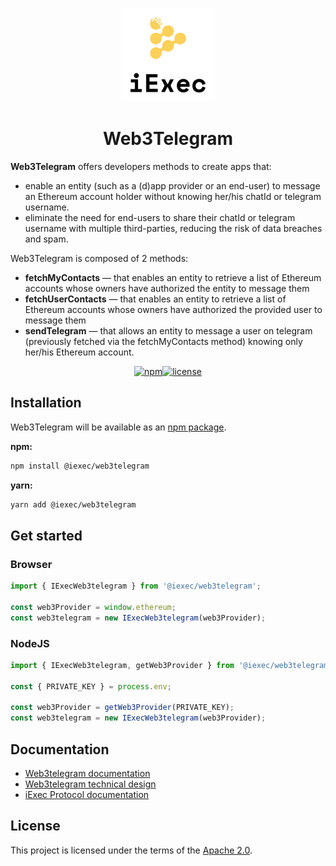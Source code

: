 <p align="center">
  <a href="https://iex.ec/" rel="noopener" target="_blank"><img width="150" src="./logo-iexec.png" alt="iExec logo"/></a>
</p>

<h1 align="center">Web3Telegram</h1>

**Web3Telegram** offers developers methods to create apps that:

- enable an entity (such as a (d)app provider or an end-user) to message an Ethereum account holder without knowing her/his chatId or telegram username.
- eliminate the need for end-users to share their chatId or telegram username with multiple third-parties, reducing the risk of data breaches and spam.

Web3Telegram is composed of 2 methods:

- **fetchMyContacts** — that enables an entity to retrieve a list of Ethereum accounts whose owners have authorized the entity to message them
- **fetchUserContacts** — that enables an entity to retrieve a list of Ethereum accounts whose owners have authorized the provided user to message them
- **sendTelegram** — that allows an entity to message a user on telegram (previously fetched via the fetchMyContacts method) knowing only her/his Ethereum account.

<div align="center">

[![npm](https://img.shields.io/npm/v/@iexec/web3telegram)](https://www.npmjs.com/package/@iexec/web3telegram)[![license](https://img.shields.io/badge/license-Apache%202-blue)](/LICENSE)

</div>

## Installation

Web3Telegram will be available as an [npm package](https://www.npmjs.com/package/@iexec/web3telegram).

**npm:**

```sh
npm install @iexec/web3telegram
```

**yarn:**

```sh
yarn add @iexec/web3telegram
```

## Get started

### Browser

```ts
import { IExecWeb3telegram } from '@iexec/web3telegram';

const web3Provider = window.ethereum;
const web3telegram = new IExecWeb3telegram(web3Provider);
```

### NodeJS

```ts
import { IExecWeb3telegram, getWeb3Provider } from '@iexec/web3telegram';

const { PRIVATE_KEY } = process.env;

const web3Provider = getWeb3Provider(PRIVATE_KEY);
const web3telegram = new IExecWeb3telegram(web3Provider);
```

## Documentation

- [Web3telegram documentation](https://tools.docs.iex.ec/tools/web3telegram)
- [Web3telegram technical design](./technical-design/index.md)
- [iExec Protocol documentation](https://protocol.docs.iex.ec)

## License

This project is licensed under the terms of the [Apache 2.0](/LICENSE).
